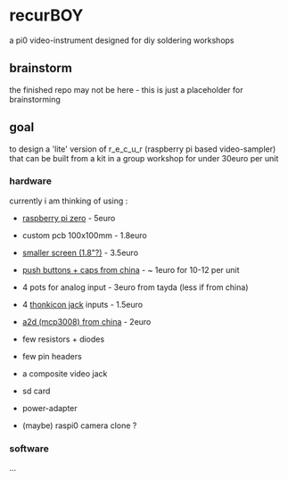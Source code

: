 # recurBOY
a pi0 video-instrument designed for diy soldering workshops

## brainstorm

the finished repo may not be here - this is just a placeholder for brainstorming

## goal

to design a 'lite' version of r_e_c_u_r (raspberry pi based video-sampler) that can be built from a kit in a group workshop for under 30euro per unit

### hardware

currently i am thinking of using :

- [raspberry pi zero] - 5euro
- custom pcb 100x100mm - 1.8euro
- [smaller screen (1.8"?)] - 3.5euro
- [push buttons + caps from china] - ~ 1euro for 10-12 per unit

- 4 pots for analog input - 3euro from tayda (less if from china)
- 4 [thonkicon jack] inputs - 1.5euro 
- [a2d (mcp3008) from china] - 2euro

- few resistors + diodes
- few pin headers
- a composite video jack
- sd card
- power-adapter

- (maybe) raspi0 camera clone ? 

### software

...


[raspberry pi zero]: https://www.berrybase.de/raspberry-pi-zero-v1.3
[smaller screen (1.8"?)]: https://www.aliexpress.com/item/32996979276.html
[a2d (mcp3008) from china]: https://www.aliexpress.com/item/32735896933.html
[push buttons + caps from china]: https://www.aliexpress.com/item/32826994795.html
[thonkicon jack]: https://modularaddict.com/pj301m12-jacks

